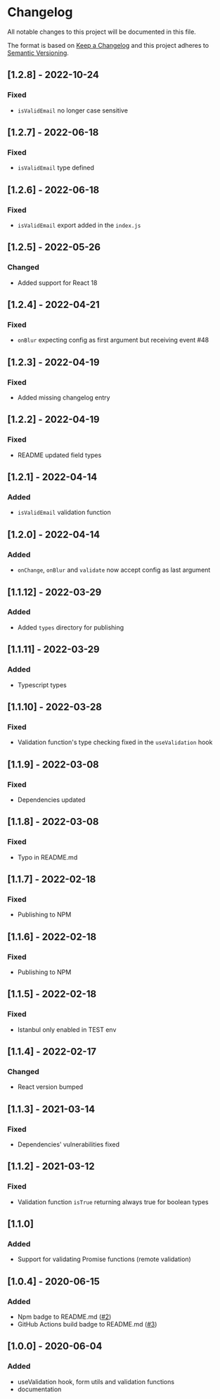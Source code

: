 # Changelog

All notable changes to this project will be documented in this file.

The format is based on [Keep a Changelog](http://keepachangelog.com/en/1.0.0/)
and this project adheres to [Semantic Versioning](http://semver.org/spec/v2.0.0.html).

## [1.2.8] - 2022-10-24

### Fixed

- `isValidEmail` no longer case sensitive

## [1.2.7] - 2022-06-18

### Fixed

- `isValidEmail` type defined

## [1.2.6] - 2022-06-18

### Fixed

- `isValidEmail` export added in the `index.js`

## [1.2.5] - 2022-05-26

### Changed

- Added support for React 18

## [1.2.4] - 2022-04-21

### Fixed

- `onBlur` expecting config as first argument but receiving event #48

## [1.2.3] - 2022-04-19

### Fixed

- Added missing changelog entry

## [1.2.2] - 2022-04-19

### Fixed

- README updated field types

## [1.2.1] - 2022-04-14

### Added

- `isValidEmail` validation function

## [1.2.0] - 2022-04-14

### Added

- `onChange`, `onBlur` and `validate` now accept config as last argument

## [1.1.12] - 2022-03-29

### Added

- Added `types` directory for publishing

## [1.1.11] - 2022-03-29

### Added

- Typescript types

## [1.1.10] - 2022-03-28

### Fixed

- Validation function's type checking fixed in the `useValidation` hook

## [1.1.9] - 2022-03-08

### Fixed

- Dependencies updated

## [1.1.8] - 2022-03-08

### Fixed

- Typo in README.md

## [1.1.7] - 2022-02-18

### Fixed

- Publishing to NPM

## [1.1.6] - 2022-02-18

### Fixed

- Publishing to NPM

## [1.1.5] - 2022-02-18

### Fixed

- Istanbul only enabled in TEST env

## [1.1.4] - 2022-02-17

### Changed

- React version bumped

## [1.1.3] - 2021-03-14

### Fixed

- Dependencies' vulnerabilities fixed

## [1.1.2] - 2021-03-12

### Fixed

- Validation function `isTrue` returning always true for boolean types

## [1.1.0]

### Added

- Support for validating Promise functions (remote validation)

## [1.0.4] - 2020-06-15

### Added

- Npm badge to README.md ([#2](https://github.com/Enterwell/react-form-validation/issues/2))
- GitHub Actions build badge to README.md ([#3](https://github.com/Enterwell/react-form-validation/issues/3))

## [1.0.0] - 2020-06-04

### Added

- useValidation hook, form utils and validation functions
- documentation
